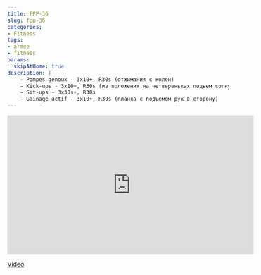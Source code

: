 ```yaml
---
title: FPP-36
slug: fpp-36
categories:
- Fitness
tags:
- armee
- fitness
params:
  skipAtHome: true
description: |
    - Pompes genoux - 3x10+, R30s (отжимания с колен)
    - Kick-ups - 3x10+, R30s (из положения на четвереньках подъем согнутой ноги вверх)
    - Sit-ups - 3x30s+, R30s
    - Gainage actif - 3x10+, R30s (планка с подъемом рук в сторону)
---
```

<iframe width="560" height="315" src="https://www.youtube.com/embed/HHM39HmFZ7k?si=wO6povxZdAbzQi2H" title="YouTube video player" frameborder="0" allow="accelerometer; autoplay; clipboard-write; encrypted-media; gyroscope; picture-in-picture; web-share" allowfullscreen></iframe>

[Video](https://youtu.be/HHM39HmFZ7k?si=wO6povxZdAbzQi2H)
